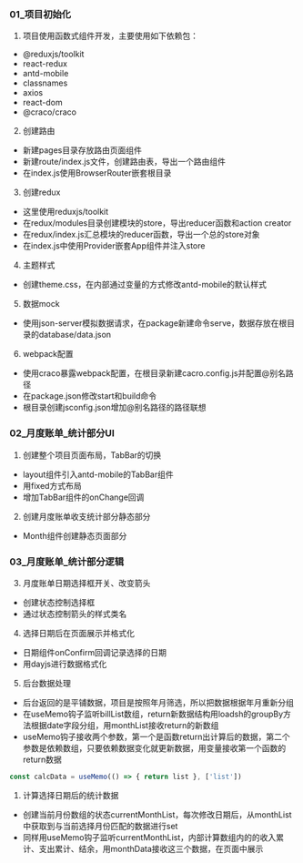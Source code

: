 ### 01_项目初始化

1. 项目使用函数式组件开发，主要使用如下依赖包：
  - @reduxjs/toolkit
  - react-redux
  - antd-mobile
  - classnames
  - axios
  - react-dom
  - @craco/craco

2. 创建路由
  - 新建pages目录存放路由页面组件
  - 新建route/index.js文件，创建路由表，导出一个路由组件
  - 在index.js使用BrowserRouter嵌套根目录

3. 创建redux
  - 这里使用reduxjs/toolkit
  - 在redux/modules目录创建模块的store，导出reducer函数和action creator
  - 在redux/index.js汇总模块的reducer函数，导出一个总的store对象
  - 在index.js中使用Provider嵌套App组件并注入store

4. 主题样式
  - 创建theme.css，在内部通过变量的方式修改antd-mobile的默认样式

5. 数据mock
  - 使用json-server模拟数据请求，在package新建命令serve，数据存放在根目录的database/data.json

6. webpack配置
  - 使用craco暴露webpack配置，在根目录新建cacro.config.js并配置@别名路径
  - 在package.json修改start和build命令
  - 根目录创建jsconfig.json增加@别名路径的路径联想

### 02_月度账单_统计部分UI

1. 创建整个项目页面布局，TabBar的切换
  - layout组件引入antd-mobile的TabBar组件
  - 用fixed方式布局
  - 增加TabBar组件的onChange回调

2. 创建月度账单收支统计部分静态部分
  - Month组件创建静态页面部分

### 03_月度账单_统计部分逻辑

3. 月度账单日期选择框开关、改变箭头
  - 创建状态控制选择框
  - 通过状态控制箭头的样式类名

4. 选择日期后在页面展示并格式化
  - 日期组件onConfirm回调记录选择的日期
  - 用dayjs进行数据格式化

5. 后台数据处理
  - 后台返回的是平铺数据，项目是按照年月筛选，所以把数据根据年月重新分组
  - 在useMemo钩子监听billList数组，return新数据结构用loadsh的groupBy方法根据date字段分组，用monthList接收return的新数组
  - useMemo钩子接收两个参数，第一个是函数return出计算后的数据，第二个参数是依赖数组，只要依赖数据变化就更新数据，用变量接收第一个函数的return数据
  ```js
  const calcData = useMemo(() => { return list }, ['list'])
  ```

1. 计算选择日期后的统计数据
  - 创建当前月份数组的状态currentMonthList，每次修改日期后，从monthList中获取到与当前选择月份匹配的数据进行set
  - 同样用useMemo钩子监听currentMonthList，内部计算数组内的的收入累计、支出累计、结余，用monthData接收这三个数据，在页面中展示

